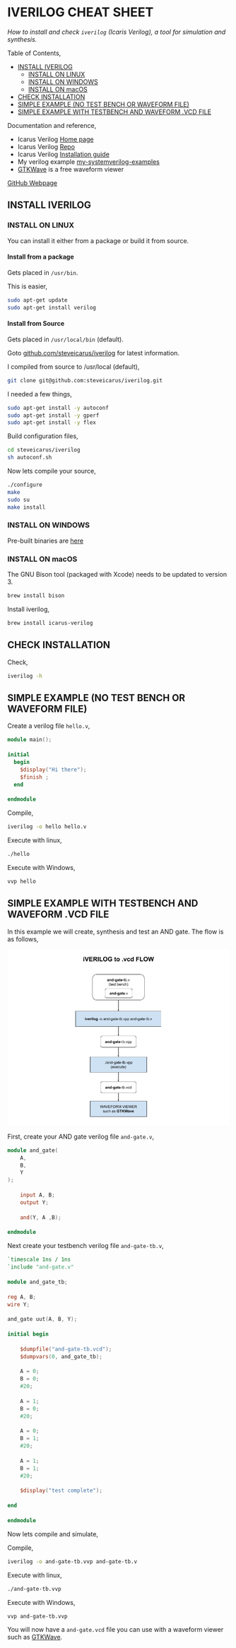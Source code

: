 # IVERILOG CHEAT SHEET

_How to install and check `iverilog` (Icaris Verilog), a tool for
simulation and synthesis._

Table of Contents,

* [INSTALL IVERILOG](https://github.com/JeffDeCola/my-cheat-sheets/tree/master/hardware/tools/simulation/iverilog-cheat-sheet#install-iverilog)
  * [INSTALL ON LINUX](https://github.com/JeffDeCola/my-cheat-sheets/tree/master/hardware/tools/simulation/iverilog-cheat-sheet#install-on-linux)
  * [INSTALL ON WINDOWS](https://github.com/JeffDeCola/my-cheat-sheets/tree/master/hardware/tools/simulation/iverilog-cheat-sheet#install-on-windows)
  * [INSTALL ON macOS](https://github.com/JeffDeCola/my-cheat-sheets/tree/master/hardware/tools/simulation/iverilog-cheat-sheet#install-on-macos)
* [CHECK INSTALLATION](https://github.com/JeffDeCola/my-cheat-sheets/tree/master/hardware/tools/simulation/iverilog-cheat-sheet#check-installation)
* [SIMPLE EXAMPLE (NO TEST BENCH OR WAVEFORM FILE)](https://github.com/JeffDeCola/my-cheat-sheets/tree/master/hardware/tools/simulation/iverilog-cheat-sheet#simple-example-no-test-bench-or-waveform-file)
* [SIMPLE EXAMPLE WITH TESTBENCH AND WAVEFORM .VCD FILE](https://github.com/JeffDeCola/my-cheat-sheets/tree/master/hardware/tools/simulation/iverilog-cheat-sheet#simple-example-with-testbench-and-waveform-vcd-file)

Documentation and reference,

* Icarus Verilog
  [Home page](http://iverilog.icarus.com/)
* Icarus Verilog
  [Repo](  https://github.com/steveicarus/iverilog)
* Icarus Verilog
  [Installation guide](https://iverilog.fandom.com/wiki/Installation_Guide)
* My verilog example [my-systemverilog-examples](https://github.com/JeffDeCola/my-systemverilog-examples)
* [GTKWave](https://github.com/JeffDeCola/my-cheat-sheets/tree/master/hardware/tools/simulation/gtkwave-cheat-sheet)
  is a free waveform viewer
  
[GitHub Webpage](https://jeffdecola.github.io/my-cheat-sheets/)

## INSTALL IVERILOG

### INSTALL ON LINUX

You can install it either from a package or build it from source.

#### Install from a package

Gets placed in `/usr/bin`.

This is easier,

```bash
sudo apt-get update
sudo apt-get install verilog
```

#### Install from Source

Gets placed in `/usr/local/bin` (default).

Goto
[github.com/steveicarus/iverilog](https://github.com/steveicarus/iverilog)
for latest information.

I compiled from source to /usr/local (default),

```bash
git clone git@github.com:steveicarus/iverilog.git
```

I needed a few things,

```bash
sudo apt-get install -y autoconf
sudo apt-get install -y gperf
sudo apt-get install -y flex
```

Build configuration files,

```bash
cd steveicarus/iverilog
sh autoconf.sh
```

Now lets compile your source,

```bash
./configure
make
sudo su
make install
```

### INSTALL ON WINDOWS

Pre-built binaries are
[here](http://bleyer.org/icarus/)

### INSTALL ON macOS

The GNU Bison tool (packaged with Xcode) needs to be updated to version 3.

```bash
brew install bison
```

Install iverilog,

```bash
brew install icarus-verilog
```

## CHECK INSTALLATION

Check,

```bash
iverilog -h
```

## SIMPLE EXAMPLE (NO TEST BENCH OR WAVEFORM FILE)

Create a verilog file `hello.v`,

```verilog
module main();

initial
  begin
    $display("Hi there");
    $finish ;
  end

endmodule
```

Compile,

```bash
iverilog -o hello hello.v
```

Execute with linux,

```bash
./hello
```

Execute with Windows,

```bash
vvp hello
```

## SIMPLE EXAMPLE WITH TESTBENCH AND WAVEFORM .VCD FILE

In this example we will create, synthesis and test an AND gate.
The flow is as follows,

![IMAGE - iVERILOG to .vcd FLOW - IMAGE](../../../../docs/pics/iverilog-to-vcd-flow.jpg)

First, create your AND gate verilog file `and-gate.v`,

```verilog
module and_gate(
    A,
    B,
    Y
);

    input A, B;
    output Y;

    and(Y, A ,B);

endmodule
```

Next create your testbench verilog file `and-gate-tb.v`,

```verilog
`timescale 1ns / 1ns
`include "and-gate.v"

module and_gate_tb;

reg A, B;
wire Y;

and_gate uut(A, B, Y);

initial begin

    $dumpfile("and-gate-tb.vcd");
    $dumpvars(0, and_gate_tb);

    A = 0;
    B = 0;
    #20;

    A = 1;
    B = 0;
    #20;

    A = 0;
    B = 1;
    #20;

    A = 1;
    B = 1;
    #20;

    $display("test complete");

end

endmodule
```

Now lets compile and simulate,

Compile,

```bash
iverilog -o and-gate-tb.vvp and-gate-tb.v
```

Execute with linux,

```bash
./and-gate-tb.vvp
```

Execute with Windows,

```bash
vvp and-gate-tb.vvp
```

You will now have a `and-gate.vcd` file you can use with a waveform viewer
such as
[GTKWave](https://github.com/JeffDeCola/my-cheat-sheets/tree/master/hardware/tools/simulation/gtkwave-cheat-sheet).
